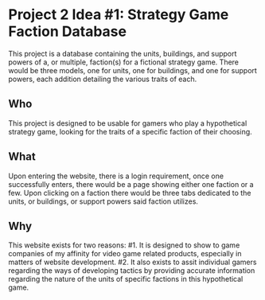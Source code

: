 # Project 2 Idea #1: Strategy Game Faction Database
This project is a database containing the units, buildings, and support powers of a, or multiple, faction(s) for a fictional strategy game. There would be three models, one for units, one for buildings, and one for support powers, each addition detailing the various traits of each. 

## Who
This project is designed to be usable for gamers who play a hypothetical strategy game, looking for the traits of a specific faction of their choosing.

## What
Upon entering the website, there is a login requirement, once one successfully enters, there would be a page showing either one faction or a few. Upon clicking on a faction there would be three tabs dedicated to the units, or buildings, or support powers said faction utilizes.

## Why
This website exists for two reasons: 
#1. It is designed to show to game companies of my affinity for video game related products, especially in matters of website development.
#2. It also exists to assit individual gamers regarding the ways of developing tactics by providing accurate information regarding the nature of the units of specific factions in this hypothetical game.
